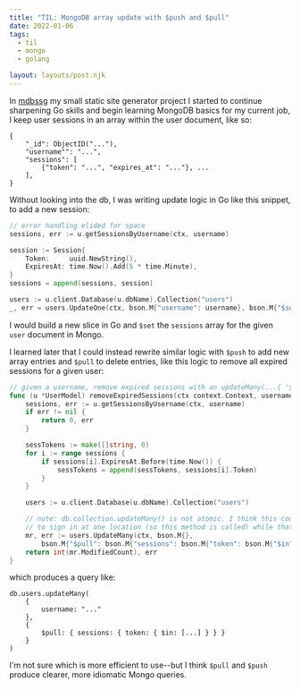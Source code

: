 ```yaml
---
title: "TIL: MongoDB array update with $push and $pull"
date: 2022-01-06
tags:
  - til
  - mongo
  - golang

layout: layouts/post.njk
---
```


In [mdbssg](https://github.com/tydar/mdbssg) my small static site generator project I started to continue sharpening Go skills and begin learning MongoDB basics for my current job, I keep user sessions in an array within the user document, like so:

```mongodb
{
	"_id": ObjectID("..."),
	"username"": "...",
	"sessions": [
		{"token": "...", "expires_at": "..."}, ...
	],
}
```

Without looking into the db, I was writing update logic in Go like this snippet, to add a new session:

```go
// error handling elided for space
sessions, err := u.getSessionsByUsername(ctx, username)

session := Session{
	Token:     uuid.NewString(),
	ExpiresAt: time.Now().Add(5 * time.Minute),
}
sessions = append(sessions, session)

users := u.client.Database(u.dbName).Collection("users")
_, err = users.UpdateOne(ctx, bson.M{"username": username}, bson.M{"$set": bson.M{"sessions": sessions}})
```

I would build a new slice in Go and `$set` the `sessions` array for the given `user` document in Mongo.

I learned later that I could instead rewrite similar logic with `$push` to add new array entries and `$pull` to delete entries, like this logic to remove all expired sessions for a given user:

```go
// given a username, remove expired sessions with an updateMany(...{ '$pull': ... })
func (u *UserModel) removeExpiredSessions(ctx context.Context, username string) (int, error) {
	sessions, err := u.getSessionsByUsername(ctx, username)
	if err != nil {
		return 0, err
	}

	sessTokens := make([]string, 0)
	for i := range sessions {
		if sessions[i].ExpiresAt.Before(time.Now()) {
			sessTokens = append(sessTokens, sessions[i].Token)
		}
	}

	users := u.client.Database(u.dbName).Collection("users")

	// note: db.collection.updateMany() is not atomic. I think this could cause issues if a user is trying
	// to sign in at one location (so this method is called) while that account is in use at another location
	mr, err := users.UpdateMany(ctx, bson.M{},
		bson.M{"$pull": bson.M{"sessions": bson.M{"token": bson.M{"$in": sessTokens}}}})
	return int(mr.ModifiedCount), err
}
```

which produces a query like:

```mongodb
db.users.updateMany(
	{
		username: "..."
	},
	{
		$pull: { sessions: { token: { $in: [...] } } }
	}
)
```

I'm not sure which is more efficient to use--but I think `$pull` and `$push` produce clearer, more idiomatic Mongo queries.

